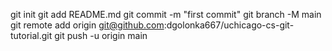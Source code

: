 git init
git add README.md
git commit -m "first commit"
git branch -M main
git remote add origin git@github.com:dgolonka667/uchicago-cs-git-tutorial.git
git push -u origin main

